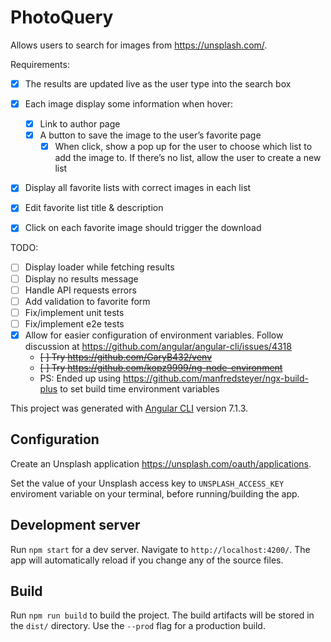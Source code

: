 # PhotoQuery

Allows users to search for images from https://unsplash.com/.

Requirements:

- [x] The results are updated live as the user type into the search box
- [x] Each image display some information when hover:

  - [x] Link to author page
  - [x] A button to save the image to the user’s favorite page
    - [x] When click, show a pop up for the user to choose which list to add the image to. If there’s no list, allow the user to create a new list

- [x] Display all favorite lists with correct images in each list
- [x] Edit favorite list title & description
- [x] Click on each favorite image should trigger the download

TODO:

- [ ] Display loader while fetching results
- [ ] Display no results message
- [ ] Handle API requests errors
- [ ] Add validation to favorite form
- [ ] Fix/implement unit tests
- [ ] Fix/implement e2e tests
- [x] Allow for easier configuration of environment variables. Follow discussion at https://github.com/angular/angular-cli/issues/4318
  - ~~[ ] Try https://github.com/GaryB432/venv~~
  - ~~[ ] Try https://github.com/kopz9999/ng-node-environment~~
  - PS: Ended up using https://github.com/manfredsteyer/ngx-build-plus to set build time environment variables

This project was generated with [Angular CLI](https://github.com/angular/angular-cli) version 7.1.3.

## Configuration

Create an Unsplash application https://unsplash.com/oauth/applications.

Set the value of your Unsplash access key to `UNSPLASH_ACCESS_KEY` enviroment variable on your terminal, before running/building the app.

## Development server

Run `npm start` for a dev server. Navigate to `http://localhost:4200/`. The app will automatically reload if you change any of the source files.

## Build

Run `npm run build` to build the project. The build artifacts will be stored in the `dist/` directory. Use the `--prod` flag for a production build.
